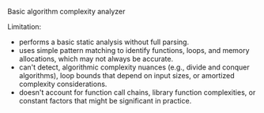 Basic algorithm complexity analyzer

Limitation:
- performs a basic static analysis without full parsing.
- uses simple pattern matching to identify functions, loops, and memory allocations, which may not always be accurate.
- can't detect, algorithmic complexity nuances (e.g., divide and conquer algorithms), loop bounds that depend on input sizes, or amortized complexity considerations.
- doesn't account for function call chains, library function complexities, or constant factors that might be significant in practice.
